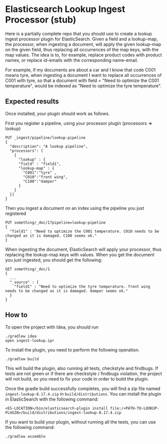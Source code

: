 # Elasticsearch Lookup Ingest Processor (stub)

Here is a partially complete repo that you should use to create a lookup ingest processor plugin for ElasticSearch. Given a field and a lookup-map, the processor, when ingesting a document, will apply the given lookup-map on the given field, thus replacing all occurrences of the map keys, with the map values. The idea is to, for example, replace product codes with product names, or replace id-emails with the corresponding name-email.

For example, if my documents are about a car and I know that code C001 means tyre, when ingesting a document I want to replace all occurrences of C001 with tyre, so that a document with field = "Need to optimize the C001 temperature", would be indexed as "Need to optimize the tyre temperature".

## Expected results


Once installed, your plugin should work as follows.

First you register a pipeline, using your processor plugin (processors => lookup)


```
PUT _ingest/pipeline/lookup-pipeline
{
  "description": "A lookup pipeline",
  "processors": [
    {
      "lookup" : {
      "field" : "field1",
      "lookup-map" : {
        "C001":"tyre" ,
        "C010":"front wing",
        "C100":"damper"
      }
    }
  }]
}
```

Then you ingest a document on an index using the pipeline you just registered

```
PUT something/_doc/1?pipeline=lookup-pipeline
{
  "field1" : "Need to optimize the C001 temperature. C010 needs to be changed as it is damaged. C100 seems ok."
}
```

When ingesting the document, ElasticSearch will apply your processor, thus replacing the lookup-map keys with values. When you get the document you just ingested, you should get the following:

```
GET something/_doc/1
{
  ...
  "_source" : {
    "field1" : "Need to optimize the tyre temperature. front wing needs to be changed as it is damaged. damper seems ok."
  }
}
```


## How to

To open the project with Idea, you should run

```
./gradlew idea
open ingest-lookup.ipr
```

To install the plugin, you need to perform the following operation.

```bash
./gradlew build
```

This will build the plugin, also running all tests, checkstyle and findbugs. If tests are not green or if there are checkstyle / findbugs violation, the project will not build, so you need to fix your code in order to build the plugin.

Once the gradle build successfully completes, you will find a zip file named `ingest-lookup-8.17.4.zip` in `build/distributions`. You can install the plugin in ElasticSearch with the following command:

```
<ES-LOCATION>/bin/elasticsearch-plugin install file:/<PATH-TO-LOOKUP-PLUGIN>/build/distributions/ingest-lookup-8.17.4.zip
```

If you want to build your plugin, without running all the tests, you can use the following command:

```bash
./gradlew assemble
```
